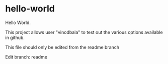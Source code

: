 # hello-world
Hello World.

This project allows user "vinodbala" to test out the various options available in github.

This file should only be edited from the readme branch

Edit branch: readme